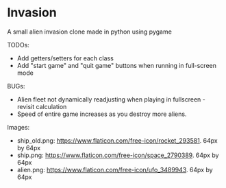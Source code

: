 # Invasion
A small alien invasion clone made in python using pygame

TODOs: 
* Add getters/setters for each class
* Add "start game" and "quit game" buttons when running in full-screen mode

BUGs:
* Alien fleet not dynamically readjusting when playing in fullscreen - revisit calculation
* Speed of entire game increases as you destroy more aliens.

Images:
* ship_old.png: https://www.flaticon.com/free-icon/rocket_293581. 64px by 64px
* ship.png: https://www.flaticon.com/free-icon/space_2790389. 64px by 64px
* alien.png: https://www.flaticon.com/free-icon/ufo_3489943. 64px by 64px